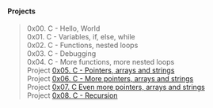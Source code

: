 #### Projects

> 0x00. C - Hello, World   
> 0x01. C - Variables, if, else, while   
> 0x02. C - Functions, nested loops  
> 0x03. C - Debugging  
> 0x04. C - More functions, more nested loops     
> Project [0x05. C - Pointers, arrays and strings](https://intranet.alxswe.com/projects/216 "Pointers, arrays and strings")   
> Project [0x06. C - More pointers, arrays and strings](https://intranet.alxswe.com/projects/217 "C - More pointers, arrays and strings")   
> Project [0x07. C Even more pointers, arrays and strings](https://intranet.alxswe.com/projects/218 "Even more pointers, arrays and strings")    
> Project [0x08. C - Recursion](https://intranet.alxswe.com/projects/219 "Recursion")   
